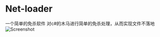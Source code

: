 # Net-loader
一个简单的免杀软件
对c#的木马进行简单的免杀处理，从而实现文件不落地
![Screenshot](https://user-images.githubusercontent.com/45709238/224331750-e9650506-28cf-4104-a9ed-ee2deb8fdc6d.png)
